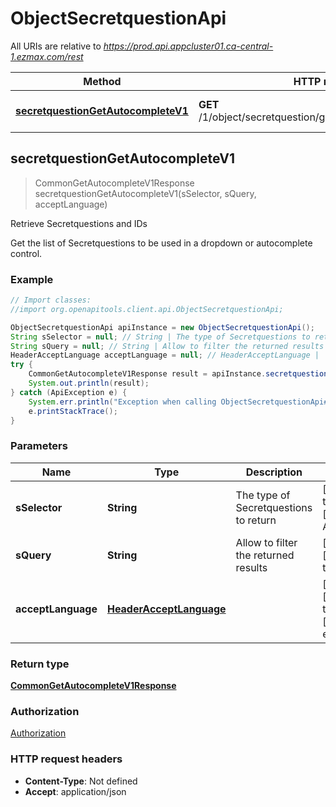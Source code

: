 # ObjectSecretquestionApi

All URIs are relative to *https://prod.api.appcluster01.ca-central-1.ezmax.com/rest*

Method | HTTP request | Description
------------- | ------------- | -------------
[**secretquestionGetAutocompleteV1**](ObjectSecretquestionApi.md#secretquestionGetAutocompleteV1) | **GET** /1/object/secretquestion/getAutocomplete/{sSelector} | Retrieve Secretquestions and IDs



## secretquestionGetAutocompleteV1

> CommonGetAutocompleteV1Response secretquestionGetAutocompleteV1(sSelector, sQuery, acceptLanguage)

Retrieve Secretquestions and IDs

Get the list of Secretquestions to be used in a dropdown or autocomplete control.

### Example

```java
// Import classes:
//import org.openapitools.client.api.ObjectSecretquestionApi;

ObjectSecretquestionApi apiInstance = new ObjectSecretquestionApi();
String sSelector = null; // String | The type of Secretquestions to return
String sQuery = null; // String | Allow to filter the returned results
HeaderAcceptLanguage acceptLanguage = null; // HeaderAcceptLanguage | 
try {
    CommonGetAutocompleteV1Response result = apiInstance.secretquestionGetAutocompleteV1(sSelector, sQuery, acceptLanguage);
    System.out.println(result);
} catch (ApiException e) {
    System.err.println("Exception when calling ObjectSecretquestionApi#secretquestionGetAutocompleteV1");
    e.printStackTrace();
}
```

### Parameters


Name | Type | Description  | Notes
------------- | ------------- | ------------- | -------------
 **sSelector** | **String**| The type of Secretquestions to return | [default to null] [enum: All]
 **sQuery** | **String**| Allow to filter the returned results | [optional] [default to null]
 **acceptLanguage** | [**HeaderAcceptLanguage**](.md)|  | [optional] [default to null] [enum: *, en, fr]

### Return type

[**CommonGetAutocompleteV1Response**](CommonGetAutocompleteV1Response.md)

### Authorization

[Authorization](../README.md#Authorization)

### HTTP request headers

- **Content-Type**: Not defined
- **Accept**: application/json

